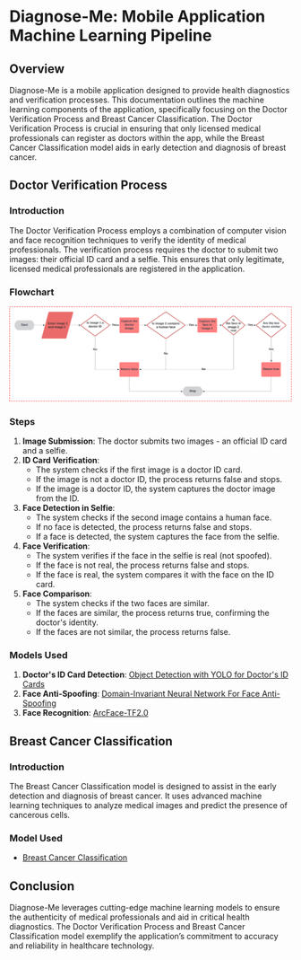 # Diagnose-Me: Mobile Application Machine Learning Pipeline

## Overview
Diagnose-Me is a mobile application designed to provide health diagnostics and verification processes. This documentation outlines the machine learning components of the application, specifically focusing on the Doctor Verification Process and Breast Cancer Classification. The Doctor Verification Process is crucial in ensuring that only licensed medical professionals can register as doctors within the app, while the Breast Cancer Classification model aids in early detection and diagnosis of breast cancer.

## Doctor Verification Process

### Introduction
The Doctor Verification Process employs a combination of computer vision and face recognition techniques to verify the identity of medical professionals. The verification process requires the doctor to submit two images: their official ID card and a selfie. This ensures that only legitimate, licensed medical professionals are registered in the application.

### Flowchart
![Doctor Verification Process Flowchart](./flowchart.png)

### Steps
1. **Image Submission**: The doctor submits two images - an official ID card and a selfie.
2. **ID Card Verification**:
    - The system checks if the first image is a doctor ID card.
    - If the image is not a doctor ID, the process returns false and stops.
    - If the image is a doctor ID, the system captures the doctor image from the ID.
3. **Face Detection in Selfie**:
    - The system checks if the second image contains a human face.
    - If no face is detected, the process returns false and stops.
    - If a face is detected, the system captures the face from the selfie.
4. **Face Verification**:
    - The system verifies if the face in the selfie is real (not spoofed).
    - If the face is not real, the process returns false and stops.
    - If the face is real, the system compares it with the face on the ID card.
5. **Face Comparison**:
    - The system checks if the two faces are similar.
    - If the faces are similar, the process returns true, confirming the doctor's identity.
    - If the faces are not similar, the process returns false.

### Models Used
1. **Doctor's ID Card Detection**: [Object Detection with YOLO for Doctor's ID Cards](https://github.com/mohamedamara7/Object-Detection-with-YOLO-for-Doctor-s-ID-Cards)
2. **Face Anti-Spoofing**: [Domain-Invariant Neural Network For Face Anti-Spoofing](https://github.com/mohamedamara7/Domain-Invariant-Neural-Network-For-Face-Ant-Spoofing)
3. **Face Recognition**: [ArcFace-TF2.0](https://github.com/mohamedamara7/ArcFace-TF2.0)

## Breast Cancer Classification

### Introduction
The Breast Cancer Classification model is designed to assist in the early detection and diagnosis of breast cancer. It uses advanced machine learning techniques to analyze medical images and predict the presence of cancerous cells.

### Model Used
- [Breast Cancer Classification](https://github.com/mohamedamara7/Breast-Cancer-Classification)

## Conclusion
Diagnose-Me leverages cutting-edge machine learning models to ensure the authenticity of medical professionals and aid in critical health diagnostics. The Doctor Verification Process and Breast Cancer Classification model exemplify the application’s commitment to accuracy and reliability in healthcare technology.
